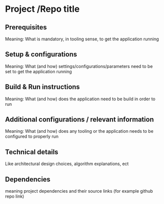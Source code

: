 # Project /Repo title

## Prerequisites
Meaning: What is mandatory, in tooling sense, to get the application running

## Setup & configurations
Meaning: What (and how) settings/configurations/parameters need to be set to get the application running


## Build & Run instructions
Meaning: What (and how) does the application need to be build in order to run


## Additional configurations / relevant information
Meaning: What (and how) does any tooling or the application needs to be configured to properly run

## Technical details

Like architectural design choices, algorithm explanations, ect

## Dependencies

meaning project dependencies and their source links (for example github repo link)